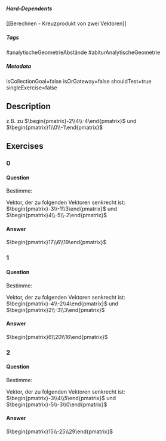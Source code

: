 ##### Hard-Dependents 
[[Berechnen - Kreuzprodukt von zwei Vektoren]]
##### Tags 
#analytischeGeometrieAbstände
#abiturAnalytischeGeometrie
##### Metadata 
isCollectionGoal=false
isOrGateway=false
shouldTest=true
singleExercise=false
## Description 
z.B. zu $\begin{pmatrix}-2\\4\\-4\end{pmatrix}$ und  $\begin{pmatrix}1\\0\\-1\end{pmatrix}$ 
## Exercises 
### 0 
#### Question 
Bestimme:

 Vektor, der zu folgenden Vektoren senkrecht ist: $\begin{pmatrix}-3\\-1\\3\end{pmatrix}$ und $\begin{pmatrix}4\\-5\\-2\end{pmatrix}$
#### Answer 
$\begin{pmatrix}17\\6\\19\end{pmatrix}$
### 1 
#### Question 
Bestimme:

 Vektor, der zu folgenden Vektoren senkrecht ist: $\begin{pmatrix}-4\\-2\\4\end{pmatrix}$ und $\begin{pmatrix}2\\-3\\3\end{pmatrix}$
#### Answer 
$\begin{pmatrix}6\\20\\16\end{pmatrix}$
### 2 
#### Question 
Bestimme:

 Vektor, der zu folgenden Vektoren senkrecht ist: $\begin{pmatrix}-3\\4\\5\end{pmatrix}$ und $\begin{pmatrix}-5\\-3\\0\end{pmatrix}$
#### Answer 
$\begin{pmatrix}15\\-25\\29\end{pmatrix}$
